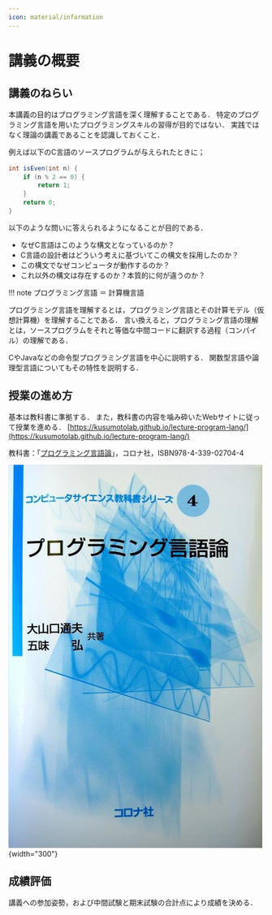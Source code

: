 ```yaml
---
icon: material/information
---
```

<!--
hi-lock: (("^!!!.*" (0 "hi-red-b" t)))
hi-lock: (("^\\?\\?\\?.*" (0 "hi-red-b" t)))
hi-lock: end
-->

# 講義の概要

## 講義のねらい
本講義の目的はプログラミング言語を深く理解することである．
特定のプログラミング言語を用いたプログラミングスキルの習得が目的ではない．
実践ではなく理論の講義であることを認識しておくこと．

例えば以下のC言語のソースプログラムが与えられたときに；
```java title="C言語による偶数判定プログラムの例"
int isEven(int n) {
    if (n % 2 == 0) {
        return 1;
    }
    return 0;
}
```

以下のような問いに答えられるようになることが目的である．

- なぜC言語はこのような構文となっているのか？
- C言語の設計者はどういう考えに基づいてこの構文を採用したのか？
- この構文でなぜコンピュータが動作するのか？
- これ以外の構文は存在するのか？本質的に何が違うのか？

!!! note
    プログラミング言語 ＝ 計算機言語

プログラミング言語を理解するとは，プログラミング言語とその計算モデル（仮想計算機）を理解することである．
言い換えると，プログラミング言語の理解とは，ソースプログラムをそれと等価な中間コードに翻訳する過程（コンパイル）の理解である．

CやJavaなどの命令型プログラミング言語を中心に説明する．
関数型言語や論理型言語についてもその特性を説明する．


## 授業の進め方

基本は教科書に準拠する．
また，教科書の内容を噛み砕いたWebサイトに従って授業を進める．
[https://kusumotolab.github.io/lecture-program-lang/](https://kusumotolab.github.io/lecture-program-lang/)

教科書：「[プログラミング言語論](https://www.coronasha.co.jp/np/isbn/9784339027044/)」，コロナ社，ISBN978-4-339-02704-4

![](assets/book.jpg){width="300"}


## 成績評価
講義への参加姿勢，および中間試験と期末試験の合計点により成績を決める．
